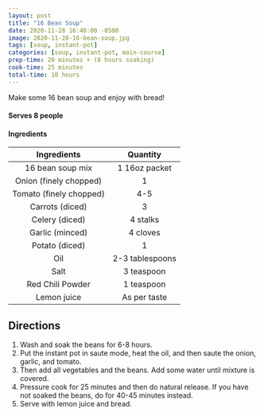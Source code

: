 ```yaml
---
layout: post
title: "16 Bean Soup"
date: 2020-11-28 16:40:00 -0500
image: 2020-11-28-16-bean-soup.jpg
tags: [soup, instant-pot]
categories: [soup, instant-pot, main-course]
prep-time: 20 minutes + (8 hours soaking)
cook-time: 25 minutes
total-time: 10 hours
---
```


Make some 16 bean soup and enjoy with bread!

#### Serves 8 people

#### Ingredients

|       Ingredients       |     Quantity    |
|:-----------------------:|:---------------:|
|     16 bean soup mix    |  1 16oz packet  |
|  Onion (finely chopped) |        1        |
| Tomato (finely chopped) |       4-5       |
|     Carrots (diced)     |        3        |
|      Celery (diced)     |     4 stalks    |
|     Garlic (minced)     |     4 cloves    |
|      Potato (diced)     |        1        |
|           Oil           | 2-3 tablespoons |
|           Salt          |    3 teaspoon   |
|     Red Chili Powder    |    1 teaspoon   |
|       Lemon juice       |   As per taste  |

## Directions

1. Wash and soak the beans for 6-8 hours.
2. Put the instant pot in saute mode, heat the oil, and then saute the onion, garlic, and tomato.
3. Then add all vegetables and the beans. Add some water until mixture is covered.
4. Pressure cook for 25 minutes and then do natural release. If you have not soaked the beans, do for 40-45 minutes instead.
5. Serve with lemon juice and bread.